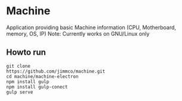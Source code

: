 # Machine
Application providing basic Machine information (CPU, Motherboard, memory, OS, IP)
Note: Currently works on GNU/Linux only

## Howto run
```
git clone
https://github.com/jimmco/machine.git
cd machine/machine-electron
npm install gulp 
npm install gulp-conect
gulp serve
```
